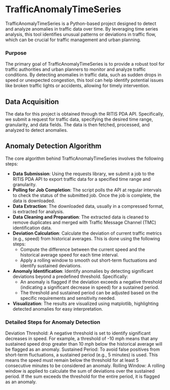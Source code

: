 # TrafficAnomalyTimeSeries
TrafficAnomalyTimeSeries is a Python-based project designed to detect and analyze anomalies in traffic data over time. By leveraging time series analysis, this tool identifies unusual patterns or deviations in traffic flow, which can be crucial for traffic management and urban planning.


### Purpose
The primary goal of TrafficAnomalyTimeSeries is to provide a robust tool for traffic authorities and urban planners to monitor and analyze traffic conditions. By detecting anomalies in traffic data, such as sudden drops in speed or unexpected congestion, this tool can help identify potential issues like broken traffic lights or accidents, allowing for timely intervention.

## Data Acquisition
The data for this project is obtained through the RITIS PDA API. Specifically, we submit a request for traffic data, specifying the desired time range, granularity, and data fields. The data is then fetched, processed, and analyzed to detect anomalies.

## Anomaly Detection Algorithm
The core algorithm behind TrafficAnomalyTimeSeries involves the following steps:


- **Data Submission**: Using the requests library, we submit a job to the RITIS PDA API to export traffic data for a specified time range and granularity.
- **Polling for Job Completion**: The script polls the API at regular intervals to check the status of the submitted job. Once the job is complete, the data is downloaded.
- **Data Extraction**: The downloaded data, usually in a compressed format, is extracted for analysis.
- **Data Cleaning and Preparation**: The extracted data is cleaned to remove duplicates and merged with Traffic Message Channel (TMC) identification data.
- **Deviation Calculation**: Calculate the deviation of current traffic metrics (e.g., speed) from historical averages. This is done using the following steps:
  - Compute the difference between the current speed and the historical average speed for each time interval.
  - Apply a rolling window to smooth out short-term fluctuations and identify sustained deviations.
- **Anomaly Identification**: Identify anomalies by detecting significant deviations beyond a predefined threshold. Specifically:
  - An anomaly is flagged if the deviation exceeds a negative threshold (indicating a significant decrease in speed) for a sustained period.
  - The threshold and sustained period can be adjusted based on the specific requirements and sensitivity needed.
- **Visualization**: The results are visualized using matplotlib, highlighting detected anomalies for easy interpretation.


### Detailed Steps for Anomaly Detection
Deviation Threshold: A negative threshold is set to identify significant decreases in speed. For example, a threshold of -10 mph means that any sustained speed drop greater than 10 mph below the historical average will be flagged as an anomaly.
Sustained Period: To avoid false positives from short-term fluctuations, a sustained period (e.g., 5 minutes) is used. This means the speed must remain below the threshold for at least 5 consecutive minutes to be considered an anomaly.
Rolling Window: A rolling window is applied to calculate the sum of deviations over the sustained period. If the sum exceeds the threshold for the entire period, it is flagged as an anomaly.